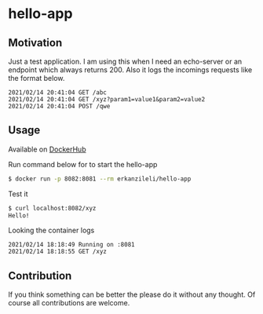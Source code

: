 # hello-app

## Motivation

Just a test application. I am using this when I need an echo-server or an endpoint which always returns 200. Also it logs the incomings requests like the format below.

```
2021/02/14 20:41:04 GET /abc
2021/02/14 20:41:04 GET /xyz?param1=value1&param2=value2
2021/02/14 20:41:04 POST /qwe
```

## Usage

Available on [DockerHub](https://hub.docker.com/r/erkanzileli/hello-app)

Run command below for to start the hello-app

```sh
$ docker run -p 8082:8081 --rm erkanzileli/hello-app
```

Test it

```sh
$ curl localhost:8082/xyz
Hello!
```

Looking the container logs

```
2021/02/14 18:18:49 Running on :8081
2021/02/14 18:18:55 GET /xyz
```

## Contribution

If you think something can be better the please do it without any thought. Of course all contributions are welcome.
